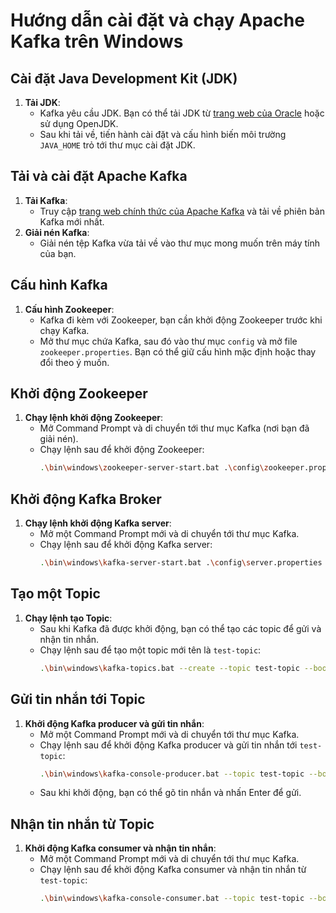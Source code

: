 # Hướng dẫn cài đặt và chạy Apache Kafka trên Windows

## Cài đặt Java Development Kit (JDK)

1. **Tải JDK**:
   - Kafka yêu cầu JDK. Bạn có thể tải JDK từ [trang web của Oracle](https://www.oracle.com/java/technologies/javase-jdk11-downloads.html) hoặc sử dụng OpenJDK.
   - Sau khi tải về, tiến hành cài đặt và cấu hình biến môi trường `JAVA_HOME` trỏ tới thư mục cài đặt JDK.

## Tải và cài đặt Apache Kafka

1. **Tải Kafka**:
   - Truy cập [trang web chính thức của Apache Kafka](https://kafka.apache.org/downloads) và tải về phiên bản Kafka mới nhất.
2. **Giải nén Kafka**:
   - Giải nén tệp Kafka vừa tải về vào thư mục mong muốn trên máy tính của bạn.

## Cấu hình Kafka

1. **Cấu hình Zookeeper**:
   - Kafka đi kèm với Zookeeper, bạn cần khởi động Zookeeper trước khi chạy Kafka.
   - Mở thư mục chứa Kafka, sau đó vào thư mục `config` và mở file `zookeeper.properties`. Bạn có thể giữ cấu hình mặc định hoặc thay đổi theo ý muốn.

## Khởi động Zookeeper

1. **Chạy lệnh khởi động Zookeeper**:
   - Mở Command Prompt và di chuyển tới thư mục Kafka (nơi bạn đã giải nén).
   - Chạy lệnh sau để khởi động Zookeeper:
     ```sh
     .\bin\windows\zookeeper-server-start.bat .\config\zookeeper.properties
     ```

## Khởi động Kafka Broker

1. **Chạy lệnh khởi động Kafka server**:
   - Mở một Command Prompt mới và di chuyển tới thư mục Kafka.
   - Chạy lệnh sau để khởi động Kafka server:
     ```sh
     .\bin\windows\kafka-server-start.bat .\config\server.properties
     ```

## Tạo một Topic

1. **Chạy lệnh tạo Topic**:
   - Sau khi Kafka đã được khởi động, bạn có thể tạo các topic để gửi và nhận tin nhắn.
   - Chạy lệnh sau để tạo một topic mới tên là `test-topic`:
     ```sh
     .\bin\windows\kafka-topics.bat --create --topic test-topic --bootstrap-server localhost:9092 --partitions 1 --replication-factor 1
     ```

## Gửi tin nhắn tới Topic

1. **Khởi động Kafka producer và gửi tin nhắn**:
   - Mở một Command Prompt mới và di chuyển tới thư mục Kafka.
   - Chạy lệnh sau để khởi động Kafka producer và gửi tin nhắn tới `test-topic`:
     ```sh
     .\bin\windows\kafka-console-producer.bat --topic test-topic --bootstrap-server localhost:9092
     ```
   - Sau khi khởi động, bạn có thể gõ tin nhắn và nhấn Enter để gửi.

## Nhận tin nhắn từ Topic

1. **Khởi động Kafka consumer và nhận tin nhắn**:
   - Mở một Command Prompt mới và di chuyển tới thư mục Kafka.
   - Chạy lệnh sau để khởi động Kafka consumer và nhận tin nhắn từ `test-topic`:
     ```sh
     .\bin\windows\kafka-console-consumer.bat --topic test-topic --bootstrap-server localhost:9092 --from-beginning
     ```

